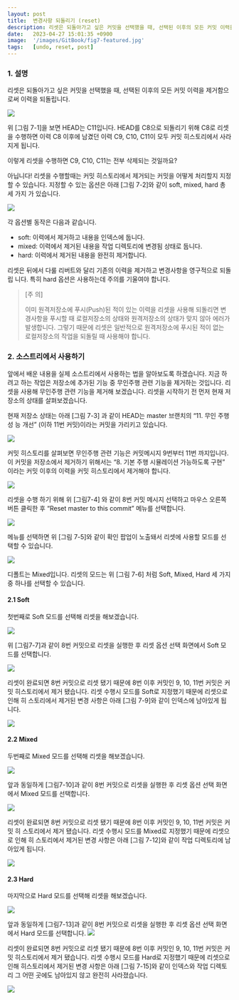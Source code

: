 ```yaml
---
layout: post
title:  변경사항 되돌리기 (reset)
description: 리셋은 되돌아가고 싶은 커밋을 선택했을 때, 선택된 이후의 모든 커밋 이력을 제거함으로써 이력을 되돌립니다.
date:   2023-04-27 15:01:35 +0900
image:  '/images/GitBook/fig7-featured.jpg'
tags:   [undo, reset, post]
---
```

### 1. 설명

리셋은 되돌아가고 싶은 커밋을 선택했을 때, 선택된 이후의 모든 커밋 이력을 제거함으로써 이력을 되돌립니다.

![]({{site.baseurl}}/images/GitBook/fig7-1.png)

위 [그림 7-1]을 보면 HEAD는 C11입니다. HEAD를 C8으로 되돌리기 위해 C8로 리셋을 수행하면 이력 C8 이후에 남겼던 이력 C9, C10, C11이 모두 커밋 히스토리에서 사라지게 됩니다.

이렇게 리셋을 수행하면 C9, C10, C11는 전부 삭제되는 것일까요?

아닙니다! 리셋을 수행할때는 커밋 히스토리에서 제거되는 커밋을 어떻게 처리할지 지정할 수 있습니다. 지정할 수 있는 옵션은 아래 [그림 7-2]와 같이 soft, mixed, hard 총 세 가지 가 있습니다.

![]({{site.baseurl}}/images/GitBook/fig7-2.png)

각 옵션별 동작은 다음과 같습니다.

- soft: 이력에서 제거하고 내용을 인덱스에 둡니다.
- mixed: 이력에서 제거된 내용을 작업 디렉토리에 변경됨 상태로 둡니다.
- hard: 이력에서 제거된 내용을 완전히 제거합니다.

리셋은 뒤에서 다룰 리버트와 달리 기존의 이력을 제거하고 변경사항을 영구적으로 되돌립 니다. 특히 hard 옵션은 사용하는데 주의를 기울여야 합니다.

> [주 의]
>
> 이미 원격저장소에 푸시(Push)된 적이 있는 이력을 리셋을 사용해 되돌리면 변경사항을 푸시할 때 로컬저장소의 상태와 원격저장소의 상태가 맞지 않아 에러가 발생합니다. 그렇기 때문에 리셋은 일반적으로 원격저장소에 푸시된 적이 없는 로컬저장소의 작업을 되돌릴 때 사용해야 합니다.

### 2. 소스트리에서 사용하기

앞에서 배운 내용을 실제 소스트리에서 사용하는 법을 알아보도록 하겠습니다. 지금 하려고 하는 작업은 저장소에 추가된 기능 중 무인주행 관련 기능을 제거하는 것입니다. 리셋을 사용해 무인주행 관련 기능을 제거해 보겠습니다. 리셋을 시작하기 전 먼저 현재 저장소의 상태를 살펴보겠습니다.

현재 저장소 상태는 아래 [그림 7-3] 과 같이 HEAD는 master 브랜치의 “11. 무인 주행 성 능 개선” (이하 11번 커밋)이라는 커밋을 가리키고 있습니다.

![]({{site.baseurl}}/images/GitBook/fig7-3.png)

커밋 히스토리를 살펴보면 무인주행 관련 기능은 커밋메시지 9번부터 11번 까지입니다. 이 커밋을 저장소에서 제거하기 위해서는 “8. 기본 주행 시뮬레이션 가능하도록 구현” 이라는 커밋 이후의 이력을 커밋 히스토리에서 제거해야 합니다.

![]({{site.baseurl}}/images/GitBook/fig7-4.png)

리셋을 수행 하기 위해 위 [그림7-4] 와 같이 8번 커밋 메시지 선택하고 마우스 오른쪽 버튼 클릭한 후 “Reset master to this commit” 메뉴를 선택합니다.

![]({{site.baseurl}}/images/GitBook/fig7-5.png)

메뉴를 선택하면 위 [그림 7-5]와 같이 확인 팝업이 노출돼서 리셋에 사용할 모드를 선택할 수 있습니다.

![]({{site.baseurl}}/images/GitBook/fig7-6.png)

디폴트는 Mixed입니다. 리셋의 모드는 위 [그림 7-6] 처럼 Soft, Mixed, Hard 세 가지 중 하나를 선택할 수 있습니다.

#### 2.1 Soft

첫번째로 Soft 모드를 선택해 리셋을 해보겠습니다.

![]({{site.baseurl}}/images/GitBook/fig7-7.png)

위 [그림7-7]과 같이 8번 커밋으로 리셋을 실행한 후 리셋 옵션 선택 화면에서 Soft 모드를 선택합니다.

![]({{site.baseurl}}/images/GitBook/fig7-8.png)

리셋이 완료되면 8번 커밋으로 리셋 됐기 때문에 8번 이후 커밋인 9, 10, 11번 커밋은 커밋 히스토리에서 제거 됐습니다. 리셋 수행시 모드를 Soft로 지정했기 때문에 리셋으로 인해 히 스토리에서 제거된 변경 사항은 아래 [그림 7-9]와 같이 인덱스에 남아있게 됩니다.

![]({{site.baseurl}}/images/GitBook/fig7-9.png)

#### 2.2 Mixed

두번째로 Mixed 모드를 선택해 리셋을 해보겠습니다.

![]({{site.baseurl}}/images/GitBook/fig7-10.png)

앞과 동일하게 [그림7-10]과 같이 8번 커밋으로 리셋을 실행한 후 리셋 옵션 선택 화면에서 Mixed 모드를 선택합니다.

![]({{site.baseurl}}/images/GitBook/fig7-11.png)

리셋이 완료되면 8번 커밋으로 리셋 됐기 때문에 8번 이후 커밋인 9, 10, 11번 커밋은 커밋 히 스토리에서 제거 됐습니다. 리셋 수행시 모드를 Mixed로 지정했기 때문에 리셋으로 인해 히 스토리에서 제거된 변경 사항은 아래 [그림 7-12]와 같이 작업 디렉토리에 남아있게 됩니다.

![]({{site.baseurl}}/images/GitBook/fig7-12.png)

#### 2.3 Hard

마지막으로 Hard 모드를 선택해 리셋을 해보겠습니다.

![]({{site.baseurl}}/images/GitBook/fig7-13.png)

앞과 동일하게 [그림7-13]과 같이 8번 커밋으로 리셋을 실행한 후 리셋 옵션 선택 화면에서 Hard 모드를 선택합니다.
![]({{site.baseurl}}/images/GitBook/fig7-14.png)

리셋이 완료되면 8번 커밋으로 리셋 됐기 때문에 8번 이후 커밋인 9, 10, 11번 커밋은 커밋 히스토리에서 제거 됐습니다. 리셋 수행시 모드를 Hard로 지정했기 때문에 리셋으로 인해 히스토리에서 제거된 변경 사항은 아래 [그림 7-15]와 같이 인덱스와 작업 디렉토리 그 어떤 곳에도 남아있지 않고 완전히 사라졌습니다.

![]({{site.baseurl}}/images/GitBook/fig7-15.png)
